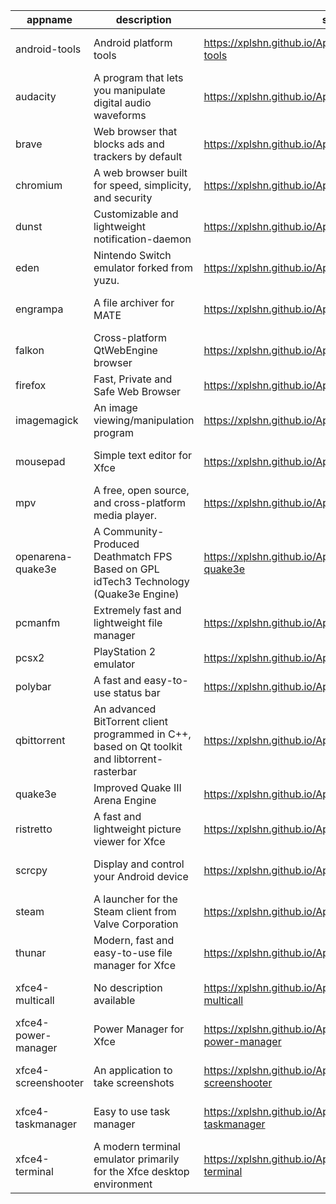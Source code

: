 | appname | description | site | download | version |
| ------- | ----------- | ---- | -------- | ------- |
| android-tools | Android platform tools | https://xplshn.github.io/AppBundleHUB#android-tools | https://github.com/xplshn/AppBundleHUB/releases/download/v108-20250621141413/android-tools-21_06_2025-xplshn.dwfs.AppBundle | v108-20250621141413 |
| audacity | A program that lets you manipulate digital audio waveforms | https://xplshn.github.io/AppBundleHUB#audacity | https://github.com/xplshn/AppBundleHUB/releases/download/v108-20250621141413/audacity-21_06_2025-xplshn.dwfs.AppBundle | v108-20250621141413 |
| brave | Web browser that blocks ads and trackers by default | https://xplshn.github.io/AppBundleHUB#brave | https://github.com/xplshn/AppBundleHUB/releases/download/v108-20250621141413/brave-21_06_2025-xplshn.dwfs.AppBundle | v108-20250621141413 |
| chromium | A web browser built for speed, simplicity, and security | https://xplshn.github.io/AppBundleHUB#chromium | https://github.com/xplshn/AppBundleHUB/releases/download/v108-20250621141413/chromium-21_06_2025-xplshn.dwfs.AppBundle | v108-20250621141413 |
| dunst | Customizable and lightweight notification-daemon | https://xplshn.github.io/AppBundleHUB#dunst | https://github.com/xplshn/AppBundleHUB/releases/download/v108-20250621141413/dunst-21_06_2025-xplshn.dwfs.AppBundle | v108-20250621141413 |
| eden | Nintendo Switch emulator forked from yuzu. | https://xplshn.github.io/AppBundleHUB#eden | https://github.com/xplshn/AppBundleHUB/releases/download/v108-20250621141413/eden-21_06_2025-xplshn.dwfs.AppBundle | v108-20250621141413 |
| engrampa | A file archiver for MATE | https://xplshn.github.io/AppBundleHUB#engrampa | https://github.com/xplshn/AppBundleHUB/releases/download/v108-20250621141413/engrampa-21_06_2025-xplshn.dwfs.AppBundle | v108-20250621141413 |
| falkon | Cross-platform QtWebEngine browser | https://xplshn.github.io/AppBundleHUB#falkon | https://github.com/xplshn/AppBundleHUB/releases/download/v108-20250621141413/falkon-21_06_2025-xplshn.dwfs.AppBundle | v108-20250621141413 |
| firefox | Fast, Private and Safe Web Browser | https://xplshn.github.io/AppBundleHUB#firefox | https://github.com/xplshn/AppBundleHUB/releases/download/v108-20250621141413/firefox-21_06_2025-xplshn.dwfs.AppBundle | v108-20250621141413 |
| imagemagick | An image viewing/manipulation program | https://xplshn.github.io/AppBundleHUB#imagemagick | https://github.com/xplshn/AppBundleHUB/releases/download/v108-20250621141413/imageMagick-21_06_2025-xplshn.dwfs.AppBundle | v108-20250621141413 |
| mousepad | Simple text editor for Xfce | https://xplshn.github.io/AppBundleHUB#mousepad | https://github.com/xplshn/AppBundleHUB/releases/download/v108-20250621141413/mousepad-21_06_2025-xplshn.dwfs.AppBundle | v108-20250621141413 |
| mpv | A free, open source, and cross-platform media player. | https://xplshn.github.io/AppBundleHUB#mpv | https://github.com/xplshn/AppBundleHUB/releases/download/v108-20250621141413/mpv-21_06_2025-xplshn.dwfs.AppBundle | v108-20250621141413 |
| openarena-quake3e | A Community-Produced Deathmatch FPS Based on GPL idTech3 Technology (Quake3e Engine) | https://xplshn.github.io/AppBundleHUB#openarena-quake3e | https://github.com/xplshn/AppBundleHUB/releases/download/v108-20250621141413/openarena-quake3e.dwfs.AppBundle | v108-20250621141413 |
| pcmanfm | Extremely fast and lightweight file manager | https://xplshn.github.io/AppBundleHUB#pcmanfm | https://github.com/xplshn/AppBundleHUB/releases/download/v108-20250621141413/pcmanfm-21_06_2025-xplshn.dwfs.AppBundle | v108-20250621141413 |
| pcsx2 | PlayStation 2 emulator | https://xplshn.github.io/AppBundleHUB#pcsx2 | https://github.com/xplshn/AppBundleHUB/releases/download/v108-20250621141413/pcsx2-21_06_2025-xplshn.dwfs.AppBundle | v108-20250621141413 |
| polybar | A fast and easy-to-use status bar | https://xplshn.github.io/AppBundleHUB#polybar | https://github.com/xplshn/AppBundleHUB/releases/download/v108-20250621141413/polybar-21_06_2025-xplshn.dwfs.AppBundle | v108-20250621141413 |
| qbittorrent | An advanced BitTorrent client programmed in C++, based on Qt toolkit and libtorrent-rasterbar | https://xplshn.github.io/AppBundleHUB#qbittorrent | https://github.com/xplshn/AppBundleHUB/releases/download/v108-20250621141413/qbittorrent-21_06_2025-xplshn.dwfs.AppBundle | v108-20250621141413 |
| quake3e | Improved Quake III Arena Engine | https://xplshn.github.io/AppBundleHUB#quake3e | https://github.com/xplshn/AppBundleHUB/releases/download/v108-20250621141413/quake3e.dwfs.AppBundle | v108-20250621141413 |
| ristretto | A fast and lightweight picture viewer for Xfce | https://xplshn.github.io/AppBundleHUB#ristretto | https://github.com/xplshn/AppBundleHUB/releases/download/v108-20250621141413/ristretto-21_06_2025-xplshn.dwfs.AppBundle | v108-20250621141413 |
| scrcpy | Display and control your Android device | https://xplshn.github.io/AppBundleHUB#scrcpy | https://github.com/xplshn/AppBundleHUB/releases/download/v108-20250621141413/scrcpy-21_06_2025-xplshn.AppDir.dwfs.AppBundle | v108-20250621141413 |
| steam | A launcher for the Steam client from Valve Corporation | https://xplshn.github.io/AppBundleHUB#steam | https://github.com/xplshn/AppBundleHUB/releases/download/v108-20250621141413/steam-21_06_2025-xplshn.dwfs.AppBundle | v108-20250621141413 |
| thunar | Modern, fast and easy-to-use file manager for Xfce | https://xplshn.github.io/AppBundleHUB#thunar | https://github.com/xplshn/AppBundleHUB/releases/download/v108-20250621141413/thunar-21_06_2025-xplshn.dwfs.AppBundle | v108-20250621141413 |
| xfce4-multicall | No description available | https://xplshn.github.io/AppBundleHUB#xfce4-multicall | https://github.com/xplshn/AppBundleHUB/releases/download/v108-20250621141413/xfce4-multicall-21_06_2025-xplshn.AppDir.dwfs.AppBundle | v108-20250621141413 |
| xfce4-power-manager | Power Manager for Xfce | https://xplshn.github.io/AppBundleHUB#xfce4-power-manager | https://github.com/xplshn/AppBundleHUB/releases/download/v108-20250621141413/xfce4-power-manager-21_06_2025-xplshn.dwfs.AppBundle | v108-20250621141413 |
| xfce4-screenshooter | An application to take screenshots | https://xplshn.github.io/AppBundleHUB#xfce4-screenshooter | https://github.com/xplshn/AppBundleHUB/releases/download/v108-20250621141413/xfce4-screenshooter-21_06_2025-xplshn.dwfs.AppBundle | v108-20250621141413 |
| xfce4-taskmanager | Easy to use task manager | https://xplshn.github.io/AppBundleHUB#xfce4-taskmanager | https://github.com/xplshn/AppBundleHUB/releases/download/v108-20250621141413/xfce4-taskmanager-21_06_2025-xplshn.dwfs.AppBundle | v108-20250621141413 |
| xfce4-terminal | A modern terminal emulator primarily for the Xfce desktop environment | https://xplshn.github.io/AppBundleHUB#xfce4-terminal | https://github.com/xplshn/AppBundleHUB/releases/download/v108-20250621141413/xfce4-terminal-21_06_2025-xplshn.dwfs.AppBundle | v108-20250621141413 |
